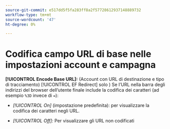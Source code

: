 ```yaml
---
source-git-commit: e517dd5f5fa283ff8a2f57728612937148889732
workflow-type: tm+mt
source-wordcount: '47'
ht-degree: 0%

---
```

# Codifica campo URL di base nelle impostazioni account e campagna

**[!UICONTROL Encode Base URL]:** (Account con URL di destinazione e tipo di tracciamento) [!UICONTROL EF Redirect] solo ) Se l’URL nella barra degli indirizzi del browser dell’utente finale include la codifica dei caratteri (ad esempio `%3D` invece di `=`):

* *[!UICONTROL On]* (impostazione predefinita): per visualizzare la codifica dei caratteri negli URL.

* *[!UICONTROL Off]:* Per visualizzare gli URL non codificati
